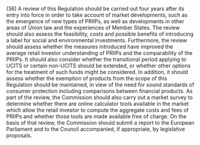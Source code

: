 (36) A review of this Regulation should be carried out four years after its entry into force in order to take account of market developments, such as the emergence of new types of PRIIPs, as well as developments in other areas of Union law and the experiences of Member States. The review should also assess the feasibility, costs and possible benefits of introducing a label for social and environmental investments. Furthermore, the review should assess whether the measures introduced have improved the average retail investor understanding of PRIIPs and the comparability of the PRIIPs. It should also consider whether the transitional period applying to UCITS or certain non-UCITS should be extended, or whether other options for the treatment of such funds might be considered. In addition, it should assess whether the exemption of products from the scope of this Regulation should be maintained, in view of the need for sound standards of consumer protection including comparisons between financial products. As part of the review, the Commission should also carry out a market survey to determine whether there are online calculator tools available in the market which allow the retail investor to compute the aggregate costs and fees of PRIIPs and whether those tools are made available free of charge. On the basis of that review, the Commission should submit a report to the European Parliament and to the Council accompanied, if appropriate, by legislative proposals.